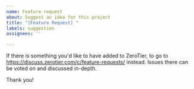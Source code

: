 ```yaml
---
name: Feature request
about: Suggest an idea for this project
title: "[Feature Request] "
labels: suggestion
assignees: ''

---
```


If there is something you'd like to have added to ZeroTier, to go
to https://discuss.zerotier.com/c/feature-requests/ instead. Issues there can be voted on and
discussed in-depth.

Thank you!
